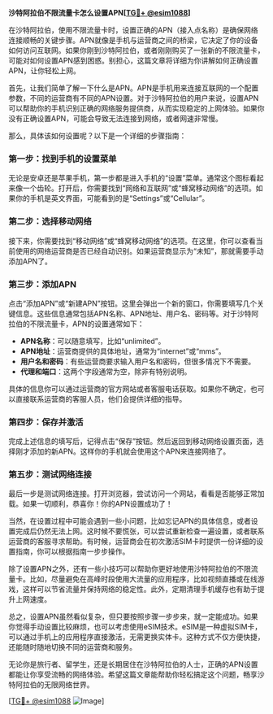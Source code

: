 **沙特阿拉伯不限流量卡怎么设置APN[[TG💪+ @esim1088](https://t.me/s/esim1088)]**

在沙特阿拉伯，使用不限流量卡时，设置正确的APN（接入点名称）是确保网络连接顺畅的关键步骤。APN就像是手机与运营商之间的桥梁，它决定了你的设备如何访问互联网。如果你刚到沙特阿拉伯，或者刚刚购买了一张新的不限流量卡，可能对如何设置APN感到困惑。别担心，这篇文章将详细为你讲解如何正确设置APN，让你轻松上网。

首先，让我们简单了解一下什么是APN。APN是手机用来连接互联网的一个配置参数，不同的运营商有不同的APN设置。对于沙特阿拉伯的用户来说，设置APN可以帮助你的手机识别正确的网络服务提供商，从而实现稳定的上网体验。如果你没有正确设置APN，可能会导致无法连接到网络，或者网速非常慢。

那么，具体该如何设置呢？以下是一个详细的步骤指南：

### 第一步：找到手机的设置菜单

无论是安卓还是苹果手机，第一步都是进入手机的“设置”菜单。通常这个图标看起来像一个齿轮。打开后，你需要找到“网络和互联网”或“蜂窝移动网络”的选项。如果你的手机是英文界面，可能看到的是“Settings”或“Cellular”。

### 第二步：选择移动网络

接下来，你需要找到“移动网络”或“蜂窝移动网络”的选项。在这里，你可以查看当前使用的网络运营商是否已经自动识别。如果运营商显示为“未知”，那就需要手动添加APN了。

### 第三步：添加APN

点击“添加APN”或“新建APN”按钮。这里会弹出一个新的窗口，你需要填写几个关键信息。这些信息通常包括APN名称、APN地址、用户名、密码等。对于沙特阿拉伯的不限流量卡，APN的设置通常如下：

- **APN名称**：可以随意填写，比如“unlimited”。
- **APN地址**：运营商提供的具体地址，通常为“internet”或“mms”。
- **用户名和密码**：有些运营商要求输入用户名和密码，但很多情况下不需要。
- **代理和端口**：这两个字段通常为空，除非有特别说明。

具体的信息你可以通过运营商的官方网站或者客服电话获取。如果你不确定，也可以直接联系运营商的客服人员，他们会提供详细的指导。

### 第四步：保存并激活

完成上述信息的填写后，记得点击“保存”按钮。然后返回到移动网络设置页面，选择刚才添加的新APN。这样你的手机就会使用这个APN来连接网络了。

### 第五步：测试网络连接

最后一步是测试网络连接。打开浏览器，尝试访问一个网站，看看是否能够正常加载。如果一切顺利，恭喜你！你的APN设置成功了！

当然，在设置过程中可能会遇到一些小问题，比如忘记APN的具体信息，或者设置完成后仍然无法上网。这时候不要慌张，可以尝试重新检查一遍设置，或者联系运营商的客服寻求帮助。有时候，运营商会在初次激活SIM卡时提供一份详细的设置指南，你可以根据指南一步步操作。

除了设置APN之外，还有一些小技巧可以帮助你更好地使用沙特阿拉伯的不限流量卡。比如，尽量避免在高峰时段使用大流量的应用程序，比如视频直播或在线游戏，这样可以节省流量并保持网络的稳定性。此外，定期清理手机缓存也有助于提升上网速度。

总之，设置APN虽然看似复杂，但只要按照步骤一步步来，就一定能成功。如果你觉得手动设置比较麻烦，也可以考虑使用eSIM技术。eSIM是一种虚拟SIM卡，可以通过手机上的应用程序直接激活，无需更换实体卡。这种方式不仅方便快捷，还能随时随地切换不同的运营商和服务。

无论你是旅行者、留学生，还是长期居住在沙特阿拉伯的人士，正确的APN设置都能让你享受流畅的网络体验。希望这篇文章能帮助你轻松搞定这个问题，畅享沙特阿拉伯的无限网络世界。

[[TG💪+ @esim1088](https://t.me/s/esim1088) ![Image](https://i.postimg.cc/4NQfJmqS/Snipaste-2025-05-13-00-14-12.png)]